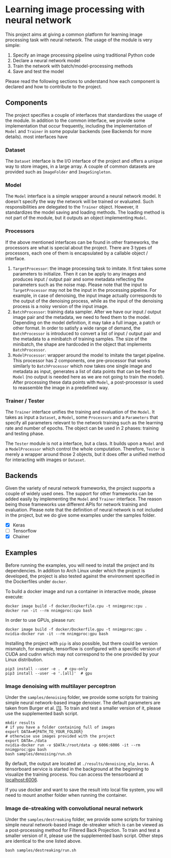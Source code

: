 # Learning image processing with neural network

This project aims at giving a common platform for learning image processing 
task with neural network. The usage of the module is very simple:

1. Specify an image processing pipeline using traditional Python code
2. Declare a neural network model
3. Train the network with batch/model-processing methods
4. Save and test the model

Please read the following sections to understand how each component is
declared and how to contribute to the project.

## Components

The project specifies a couple of interfaces that standardizes the usage of
the module. In addition to the common interface, we provide some 
implementation that occur frequently, including the implementation of  
`Model` and `Trainer` in some popular backends (see Backends for more details).
most interfaces have

### Dataset

The `Dataset` interface is the I/O interface of the project and offers a unique 
way to store images, in a large array. A couple of common datasets are provided
such as `ImageFolder` and `ImageSingleton`. 

### Model

The `Model` interface is a simple wrapper around a neural network model. It 
doesn't specify the way the network will be trained or evaluated. Such
responsibilities are delegated to the `Trainer` object. However, it 
standardizes the model saving and loading methods. The loading method is not 
part of the module, but it outputs an object implementing `Model`. 

### Processors

If the above mentioned interfaces can be found in other frameworks, the 
processors are what is special about the project. There are 3 types of 
processors, each one of them is encapsulated by a callable object / interface.

1. `TargetProcessor`: the image processing task to imitate. It first takes some
parameters to initialize. Then it can be apply to any images and produces
input / output pair and some metadata reflecting the parameters such as the 
noise map. Please note that the input to `TargetProcessor` may not be the input
in the processing pipeline. For example, in case of denoising, the input image
actually corresponds to the output of the denoising process, while as the input
of the denoising process is a noisy version of the input image.
2. `BatchProcessor`: training data sampler. After we have our input / output 
image pair and the metadata, we need to feed them to the model. 
Depending on the model definition, it may take a full image, a patch or other
format. In order to satisfy a wide range of demand, the `BatchProcessor` is
introduced to convert a list of input / output pair and the metadata to a 
minibatch of training samples. The size of the minibatch, the shape are 
hardcoded in the object that implements `BatchProcessor`. 
3. `ModelProcessor`: wrapper around the model to imitate the target pipeline.
This processor has 2 components, one pre-processor that works similarly to
`BatchProcessor` which now takes one single image and metadata as input,
generates a list of data points that can be feed to the `Model` (no output
is needed here as we are not going to train the model). After processing 
these data points with `Model`, a post-processor is used to reassemble the
image in a predefined way.

### Trainer / Tester

The `Trainer` interface unifies the training and evaluation of the `Model`.
It takes as input a `Dataset`, a `Model`, some `Processors` and a 
`Parameters` that specify all parameters relevant to the network training such
as the learning rate and number of epochs. The object can be used in 2 phases:
training and testing phase.

The `Tester` module is not a interface, but a class. It builds upon a `Model`
and a `ModelProcessor` which control the whole computation. Therefore, `Tester`
is merely a wrapper around those 2 objects, but it does offer a unified
method for interacting with images or `Dataset`.

## Backends

Given the variety of neural network frameworks, the project supports a couple
of widely used ones. The support for other frameworks can be added easily
by implementing the `Model` and `Trainer` interface. The reason being those
frameworks use different APIs for network training and evaluation. Please note
that the definition of neural network is not included in the project, but 
we do give some examples under the samples folder.

- [x] Keras
- [ ] Tensorflow
- [x] Chainer

## Examples

Before running the examples, you will need to install the project and its
dependencies. In addition to Arch Linux under which the project is developed,
the project is also tested against the environment specified in the 
Dockerfiles under `docker`. 

To build a docker image and run a container in interactive mode, please 
execute:

```
docker image build -f docker/Dockerfile.cpu -t nnimgproc:cpu .
docker run -it --rm nnimgproc:cpu bash
```

In order to use GPUs, please run:

```
docker image build -f docker/Dockerfile.gpu -t nnimgproc:gpu .
nvidia-docker run -it --rm nnimgproc:gpu bash
```

Installing the project with `pip` is also possible, but there could be
version mismatch, for example, tensorflow is configured with a specific
version of CUDA and cudnn which may not correspond to the one provided by
your Linux distribution.

```
pip3 install --user -e .  # cpu-only
pip3 install --user -e '.[all]'  # gpu
```

### Image denoising with multilayer perceptron

Under the `samples/denoising` folder, we provide some scripts for training 
simple neural network-based image denoiser. The default parameters are taken
from Burger et al. 
[[1]](http://people.tuebingen.mpg.de/burger/neural_denoising/cvpr2012.html).
To train and test a smaller version of it, please use the supplemented
bash script.

```
mkdir results
# if you have a folder containing full of images
export DATA=#{PATH_TO_YOUR_FOLDER}
# otherwise use images provided with the project
export DATA=./data
nvidia-docker run -v $DATA:/root/data -p 6006:6006 -it --rm nnimgproc:gpu bash
bash samples/denoising/run.sh
```

By default, the output are located at `./results/denoising_mlp_keras`. A 
tensorboard service is started in the background at the beginning
to visualize the training process. You can access the tensorboard at
[localhost:6006](http://localhost:6006).

If you use docker and want to save the result into local file system, you
will need to mount another folder when running the container.

### Image de-streaking with convolutional neural network

Under the `samples/destreaking` folder, we provide some scripts for training 
simple neural network-based image de-streaker which is can be viewed as a
post-processing method for Filtered Back Projection.
To train and test a smaller version of it, please use the supplemented
bash script. Other steps are identical to the one listed above.

```
bash samples/destreaking/run.sh
```
